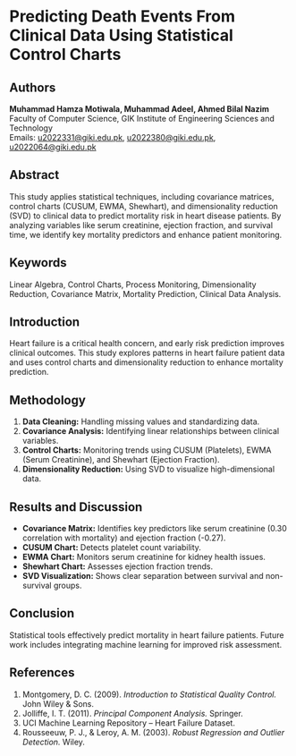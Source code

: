 # Predicting Death Events From Clinical Data Using Statistical Control Charts

## Authors  
**Muhammad Hamza Motiwala, Muhammad Adeel, Ahmed Bilal Nazim**  
Faculty of Computer Science, GIK Institute of Engineering Sciences and Technology  
Emails: u2022331@giki.edu.pk, u2022380@giki.edu.pk, u2022064@giki.edu.pk  

## Abstract  
This study applies statistical techniques, including covariance matrices, control charts (CUSUM, EWMA, Shewhart), and dimensionality reduction (SVD) to clinical data to predict mortality risk in heart disease patients. By analyzing variables like serum creatinine, ejection fraction, and survival time, we identify key mortality predictors and enhance patient monitoring.

## Keywords  
Linear Algebra, Control Charts, Process Monitoring, Dimensionality Reduction, Covariance Matrix, Mortality Prediction, Clinical Data Analysis.  

## Introduction  
Heart failure is a critical health concern, and early risk prediction improves clinical outcomes. This study explores patterns in heart failure patient data and uses control charts and dimensionality reduction to enhance mortality prediction.

## Methodology  
1. **Data Cleaning:** Handling missing values and standardizing data.  
2. **Covariance Analysis:** Identifying linear relationships between clinical variables.  
3. **Control Charts:** Monitoring trends using CUSUM (Platelets), EWMA (Serum Creatinine), and Shewhart (Ejection Fraction).  
4. **Dimensionality Reduction:** Using SVD to visualize high-dimensional data.

## Results and Discussion  
- **Covariance Matrix:** Identifies key predictors like serum creatinine (0.30 correlation with mortality) and ejection fraction (-0.27).  
- **CUSUM Chart:** Detects platelet count variability.  
- **EWMA Chart:** Monitors serum creatinine for kidney health issues.  
- **Shewhart Chart:** Assesses ejection fraction trends.  
- **SVD Visualization:** Shows clear separation between survival and non-survival groups.

## Conclusion  
Statistical tools effectively predict mortality in heart failure patients. Future work includes integrating machine learning for improved risk assessment.

## References  
1. Montgomery, D. C. (2009). *Introduction to Statistical Quality Control.* John Wiley & Sons.  
2. Jolliffe, I. T. (2011). *Principal Component Analysis.* Springer.  
3. UCI Machine Learning Repository – Heart Failure Dataset.  
4. Rousseeuw, P. J., & Leroy, A. M. (2003). *Robust Regression and Outlier Detection.* Wiley.
